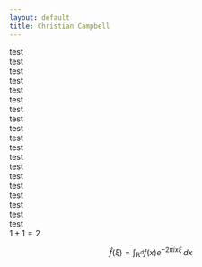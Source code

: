 ```yaml
---
layout: default
title: Christian Campbell
---
```


test  
test  
test  
test  
test  
test  
test  
test  
test  
test  
test  
test  
test  
test  
test  
test  
test  
test  
test  
$1 + 1 = 2$

$$ \widehat{f}(\xi) = \int_{\mathbb{R}^d} f(x) e^{-2\pi i x \xi}\,dx$$
